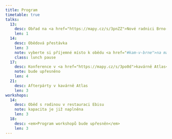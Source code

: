 ```yaml
---
title: Program
timetable: true
talks:
  13:
    desc: Obřad na <a href="https://mapy.cz/s/3pnZZ">Nové radnici Brno-střed</a> (Dominikánské náměstí 1)
    len: 1
  14:
    desc: Obědová přestávka
    len: 3
    note: vyberte si příjemné místo k obědu <a href="#kam-v-brne">na mapě</a>
    class: lunch pause
  17:
    desc: Konference v <a href="https://mapy.cz/s/3po0d">kavárně Atlas</a>
    note: bude upřesněno
    len: 4
  21:
    desc: Afterpárty v kavárně Atlas
    len: 3
workshops:
  14:
    desc: Oběd s rodinou v restauraci Ebisu
    note: kapacita je již naplněna
    len: 3
  18:
    desc: <em>Program workshopů bude upřesněn</em>
    len: 3
---
```

